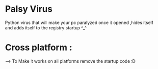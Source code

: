 # Palsy Virus
Python virus that will make your pc paralyzed once it opened ,hides itself and adds itself to the registry startup ^_^
# Cross platform :
--> To Make it works on all platforms remove the startup code :D

